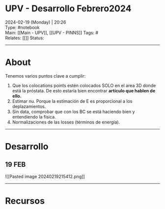 # UPV - Desarrollo Febrero2024  
2024-02-19 (Monday) | 20:26   
Type: #notebook  
Main: [[Main - UPV]], [[UPV - PINNS]]
Tags: #  
Relates: [[]]
Status: 

---
# About
Tenemos varios puntos clave a cumplir:   
1. Que los colocations points estén colocados SOLO en el area 3D donde está la próstata. 
	   De esto estaría bien encontrar **artículo que hablen de ello.**
1. Estimar nu. Porque la estimación de E es proporcional a los deplazamientos.  
2. Sin data, comprobar que con los BC se está haciendo bien y entendiendo la física.  
3. Normalizaciones de las losses (términos de energía).


---
# Desarrollo   

## 19 FEB   

![[Pasted image 20240219215412.png]]  


---
# Recursos  
